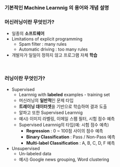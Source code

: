 ### 기본적인 Machine Learnnig 의 용어와 개념 설명

### 머신러닝이란 무엇인가?
- 일종의 **소프트웨어**
- Limitations of explicit programming
    - Spam filter : many rules
    - Automatic driving : too many rules
- 개발자가 일일이 정하지 않고 프로그램 자체 **학습**

<br/>

### 러닝이란 무엇인가?
- Supervised
    - Learnnig with **labeled** examples - training set
    - 머신러닝의 **일반적**인 문제 타입
    - **트레이닝 데이터셋**을 기반으로 학습하여 결과 도출
    - 알파고 또한 Supervised Learnnig
    - 예시) 이미지 라벨링, 이메일 스팸 필터, 시험 점수 예측
    - Supervised Learnnig의 타입(예: 시험 점수 예측)
        - **Regression** : 0 ~ 100점 사이의 점수 예측
        - **Binary Classification** : Pass / Non-Pass 예측
        - **Multi-label Classification** : A, B, C, D, F 예측
- Unsupervised
    - Un-labeled data
    - 예시) Google news grouping, Word clustering
